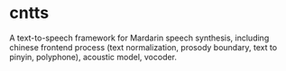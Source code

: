# cntts
A text-to-speech framework for Mardarin speech synthesis, including chinese frontend process (text normalization, prosody boundary, text to pinyin, polyphone), acoustic model, vocoder. 
